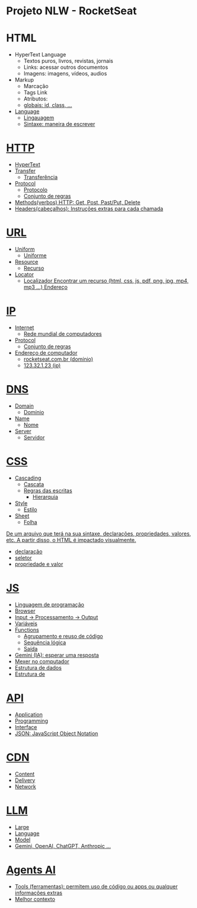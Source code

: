 # Projeto NLW - RocketSeat

# HTML
- HyperText Language
  - Textos puros, livros, revistas, jornais
  - Links: acessar outros documentos
  - Imagens: imagens, vídeos, audios
- Markup
  - Marcação
  - Tags <a> Link </a>
  - Atributos: <a href="https://rocketseat.com.br">
  - globais: id, class, ...
- Language
  - Lingauagem
  - Sintaxe: maneira de escrever

# HTTP

- HyperText
- Transfer
  - Transferência
- Protocol
  - Protocolo
  - Conjunto de regras
- Methods(verbos) HTTP: Get, Post, Past/Put, Delete 
- Headers(cabeçalhos): Instruções extras para cada chamada 
# URL

- Uniform
  - Uniforme
- Resource
  - Recurso
- Locator
  - Localizador
Encontrar um recurso (html, css, js, pdf, png, jpg, mp4, mp3 ...)
Endereço

# IP
- Internet
  - Rede mundial de computadores
- Protocol
  - Conjunto de regras
- Endereço de computador
  - rocketseat.com.br (domínio)
  - 123.32.1.23 (ip)

# DNS
- Domain
  - Domínio
- Name
  - Nome
- Server
  - Servidor

# CSS

- Cascading
  - Cascata
  - Regras das escritas
    - Hierarquia
- Style
  - Estilo
- Sheet
  - Folha

De um arquivo que terá na sua sintaxe, declarações, propriedades, valores, etc.
A partir disso, o HTML é impactado visualmente.

- declaração
- seletor
- propriedade e valor

# JS
- Linguagem de programação
- Browser
- Input -> Processamento -> Output
- Variáveis
- Functions
  - Agrupamento e reuso de código
  - Sequência lógica
  - Saída
- Gemini (IA): esperar uma resposta
- Mexer no computador
- Estrutura de dados
- Estrutura de 

# API

- Application
- Programming
- Interface
- JSON: JavaScript Object Notation

# CDN

- Content
- Delivery
- Network

# LLM
- Large
- Language
- Model
- Gemini, OpenAI, ChatGPT, Anthropic ...

# Agents AI
- Tools (ferramentas): permitem uso de código ou apps ou qualquer informações extras
- Melhor contexto